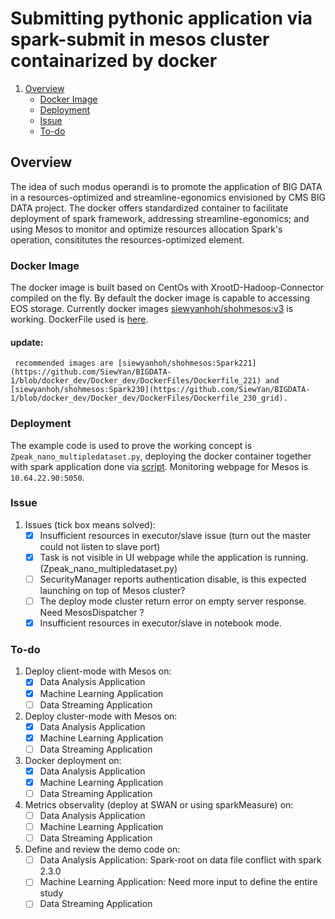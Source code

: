 # Submitting pythonic application via spark-submit in mesos cluster containarized by docker

1. [Overview](#Overview)
   * [Docker Image](#DockerImage)
   * [Deployment](#Deployment)
   * [Issue](#Issue)
   * [To-do](#To-do)

## Overview

   The idea of such modus operandi is to promote the application of BIG DATA in a resources-optimized and streamline-egonomics envisioned by CMS BIG DATA project. The docker offers standardized container to facilitate deployment of spark framework, addressing streamline-egonomics; and using Mesos to monitor and optimize resources allocation Spark's operation, consititutes the resources-optimized element.

### Docker Image

   The docker image is built based on CentOs with XrootD-Hadoop-Connector compiled on the fly. By default the docker image is capable to accessing EOS storage. Currently docker images [siewyanhoh/shohmesos:v3](https://hub.docker.com/r/siewyanhoh/shohmesos/) is working. DockerFile used is [here](https://github.com/SiewYan/BIGDATA-1/blob/docker_dev/Docker_dev/DockerFiles/Dockerfile_v3).

#### update:
     
     recommended images are [siewyanhoh/shohmesos:Spark221](https://github.com/SiewYan/BIGDATA-1/blob/docker_dev/Docker_dev/DockerFiles/Dockerfile_221) and [siewyanhoh/shohmesos:Spark230](https://github.com/SiewYan/BIGDATA-1/blob/docker_dev/Docker_dev/DockerFiles/Dockerfile_230_grid).

### Deployment

   The example code is used to prove the working concept is `Zpeak_nano_multipledataset.py`, deploying the docker container together with spark application done via [script](https://github.com/SiewYan/BIGDATA-1/blob/docker_dev/Docker_dev/deploy_docker.sh). Monitoring webpage for Mesos is `10.64.22.90:5050`.

### Issue

1. Issues (tick box means solved):
   - [x] Insufficient resources in executor/slave issue (turn out the master could not listen to slave port)
   - [x] Task is not visible in UI webpage while the application is running. (Zpeak_nano_multipledataset.py)
   - [ ] SecurityManager reports authentication disable, is this expected launching on top of Mesos cluster?
   - [ ] The deploy mode cluster return error on empty server response. Need MesosDispatcher ? 
   - [x] Insufficient resources in executor/slave in notebook mode.

### To-do

1. Deploy client-mode with Mesos on:
   - [x] Data Analysis Application
   - [x] Machine Learning Application
   - [ ] Data Streaming	Application

2. Deploy cluster-mode with Mesos on:
   - [x] Data Analysis Application
   - [x] Machine Learning Application
   - [ ] Data Streaming Application

3. Docker deployment on:
   - [x] Data Analysis Application
   - [x] Machine Learning Application
   - [ ] Data Streaming Application

4. Metrics observality (deploy at SWAN or using sparkMeasure) on:
   - [ ] Data Analysis Application
   - [ ] Machine Learning Application
   - [ ] Data Streaming	Application

5. Define and review the demo code on:
   - [ ] Data Analysis Application: Spark-root on data file conflict with spark 2.3.0
   - [ ] Machine Learning Application: Need more input to define the entire study 
   - [ ] Data Streaming Application
